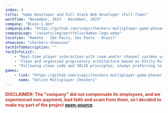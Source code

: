 ```yaml
---
index: 4
title: "Game Developer and Full Stack Web Developer (Full-Time)"
workTime: "November, 2023 - December, 2023"
company: "Blaze-1.bet"
companyLink: "https://github.com/ivopc/checkers-multiplayer-game-phaser-nest"
companyLogo: "/assets/img/portfolio/damas-logo.webp"
location: "Remote - São Paulo, São Paulo - Brazil"
showcase: "checkers-showcase"
techInfoDescription: ""
techInfoList:
    - "Real-time player interaction with room and/or channel systems using network events, websockets, and matchmaking."
    - "Clean and organized proprietary architecture based on Entity-Rule-Manager."
    - "Following clean code and SOLID principles, always preferring to use the functional paradigm with object-oriented programming."
games:
    - link: "https://github.com/ivopc/checkers-multiplayer-game-phaser-nest"
      name: "Online Multiplayer Checkers"
---
```


<p style="color: #c0392b;">
    <b>DISCLAIMER: The "company" did not compensate its employees, and we experienced non-payment, bad faith and scam from them, so I decided to make my part of the project <a href="https://github.com/ivopc/checkers-multiplayer-game-phaser-nest/" target="_blank">open-source</a>.</b>
</p>
